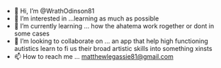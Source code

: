 - 👋 Hi, I’m @WrathOdinson81
- 👀 I’m interested in ...learning as much as possible  
- 🌱 I’m currently learning ... how the ahatema work rogether or dont in some cases
- 💞️ I’m looking to collaborate on ... an app that help high functioning autistics learn to fi us their broad artistic skills into something xinsts 
- 📫 How to reach me ... matthewlegassie81@gmail.com

<!---
WrathOdinson81/WrathOdinson81 is a ✨ special ✨ repository because its `README.md` (this file) appears on your GitHub profile.
You can click the Preview link to take a look at your changes.
--->
